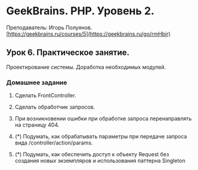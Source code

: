 # GeekBrains. PHP. Уровень 2.
Преподаватель: Игорь Полуянов.
<br>[https://geekbrains.ru/courses/5](https://geekbrains.ru/go/rmHbir)

## Урок 6. Практическое занятие.
Проектирование системы. Доработка необходимых модулей.

### Домашнее задание

1. Сделать FrontController.

2. Сделать обработчик запросов.

3. При возникновении ошибки при обработке запроса перенаправлять на страницу 404.
 
4. (*) Подумать, как обрабатывать параметры при передаче запроса вида /controller/action/params.

5. (*) Подумать, как обеспечить доступ к объекту Request без создания новых экземпляров и использования паттерна Singleton